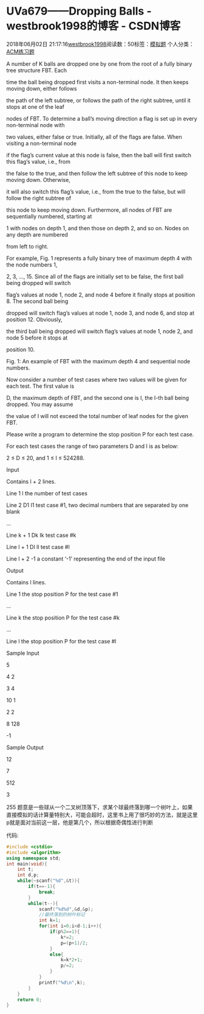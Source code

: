 # UVa679——Dropping Balls - westbrook1998的博客 - CSDN博客





2018年06月02日 21:17:16[westbrook1998](https://me.csdn.net/westbrook1998)阅读数：50标签：[模拟题](https://so.csdn.net/so/search/s.do?q=模拟题&t=blog)
个人分类：[ACM练习题](https://blog.csdn.net/westbrook1998/article/category/7652684)









> 
A number of K balls are dropped one by one from the root of a fully binary tree structure FBT. Each 

  time the ball being dropped first visits a non-terminal node. It then keeps moving down, either follows 

  the path of the left subtree, or follows the path of the right subtree, until it stops at one of the leaf 

  nodes of FBT. To determine a ball’s moving direction a flag is set up in every non-terminal node with 

  two values, either false or true. Initially, all of the flags are false. When visiting a non-terminal node 

  if the flag’s current value at this node is false, then the ball will first switch this flag’s value, i.e., from 

  the false to the true, and then follow the left subtree of this node to keep moving down. Otherwise, 

  it will also switch this flag’s value, i.e., from the true to the false, but will follow the right subtree of 

  this node to keep moving down. Furthermore, all nodes of FBT are sequentially numbered, starting at 

  1 with nodes on depth 1, and then those on depth 2, and so on. Nodes on any depth are numbered 

  from left to right. 

  For example, Fig. 1 represents a fully binary tree of maximum depth 4 with the node numbers 1, 

  2, 3, …, 15. Since all of the flags are initially set to be false, the first ball being dropped will switch 

  flag’s values at node 1, node 2, and node 4 before it finally stops at position 8. The second ball being 

  dropped will switch flag’s values at node 1, node 3, and node 6, and stop at position 12. Obviously, 

  the third ball being dropped will switch flag’s values at node 1, node 2, and node 5 before it stops at 

  position 10. 

  Fig. 1: An example of FBT with the maximum depth 4 and sequential node numbers. 

  Now consider a number of test cases where two values will be given for each test. The first value is 

  D, the maximum depth of FBT, and the second one is I, the I-th ball being dropped. You may assume 

  the value of I will not exceed the total number of leaf nodes for the given FBT. 

  Please write a program to determine the stop position P for each test case. 

  For each test cases the range of two parameters D and I is as below: 

  2 ≤ D ≤ 20, and 1 ≤ I ≤ 524288. 

  Input 

  Contains l + 2 lines. 

  Line 1 l the number of test cases 

  Line 2 D1 I1 test case #1, two decimal numbers that are separated by one blank 

  … 

  Line k + 1 Dk Ik test case #k 

  Line l + 1 Dl Il test case #l 

  Line l + 2 -1 a constant ‘-1’ representing the end of the input file 

  Output 

  Contains l lines. 

  Line 1 the stop position P for the test case #1 

  … 

  Line k the stop position P for the test case #k 

  … 

  Line l the stop position P for the test case #l 

  Sample Input 

  5 

  4 2 

  3 4 

  10 1 

  2 2 

  8 128 

  -1 

  Sample Output 

  12 

  7 

  512 

  3 

  255
题意是一些球从一个二叉树顶落下，求某个球最终落到哪一个树叶上，如果直接模拟的话计算量特别大，可能会超时，这里书上用了很巧妙的方法，就是这里p就是面对当前这一层，他是第几个，所以根据奇偶性进行判断

代码:

```cpp
#include <cstdio>
#include <algorithm>
using namespace std;
int main(void){
    int t;
    int d,p;
    while(~scanf("%d",&t)){
        if(t==-1){
            break;
        }
        while(t--){
            scanf("%d%d",&d,&p);
            //最终落到的树叶标记
            int k=1;
            for(int i=0;i<d-1;i++){
                if(p%2==1){
                    k*=2;
                    p=(p+1)/2;
                }
                else{
                    k=k*2+1;
                    p/=2;
                }
            }
            printf("%d\n",k);
        }
    }
    return 0;
}
```





